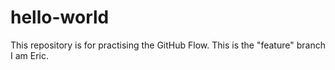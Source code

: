 # hello-world
This repository is for practising the GitHub Flow.
This is the "feature" branch
I am Eric.
